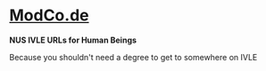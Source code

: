 # [ModCo.de][1] 

**NUS IVLE URLs for Human Beings**

Because you shouldn't need a degree to get to somewhere on IVLE


[1]: http://modco.de/
